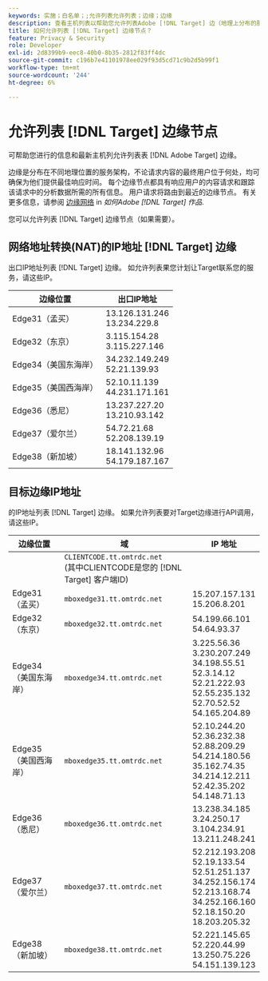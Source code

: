 ```yaml
---
keywords: 实施；白名单；;允许列表允许列表；边缘；边缘
description: 查看主机列表以帮助您允许列表Adobe [!DNL Target] 边（地理上分布的服务节点，可确保最佳响应时间的最终用户）。
title: 如何允许列表 [!DNL Target] 边缘节点？
feature: Privacy & Security
role: Developer
exl-id: 2d8399b9-eec8-40b0-8b35-2812f83ff4dc
source-git-commit: c196b7e41101978ee029f93d5cd71c9b2d5b99f1
workflow-type: tm+mt
source-wordcount: '244'
ht-degree: 6%

---
```


# 允许列表 [!DNL Target] 边缘节点

可帮助您进行的信息和最新主机列允许列表表 [!DNL Adobe Target] 边缘。

边缘是分布在不同地理位置的服务架构，不论请求内容的最终用户位于何处，均可确保为他们提供最佳响应时间。 每个边缘节点都具有响应用户的内容请求和跟踪该请求中的分析数据所需的所有信息。 用户请求将路由到最近的边缘节点。 有关更多信息，请参阅 [边缘网络](/help/main/c-intro/how-target-works.md#concept_0AE2ED8E9DE64288A8B30FCBF1040934) in *如何Adobe [!DNL Target] 作品*.

您可以允许列表 [!DNL Target] 边缘节点（如果需要）。

## 网络地址转换(NAT)的IP地址 [!DNL Target] 边缘

出口IP地址列表 [!DNL Target] 边缘。 如允许列表果您计划让Target联系您的服务，请这些IP。

| 边缘位置 | 出口IP地址 |
| --- | --- |
| Edge31（孟买） | 13.126.131.246<br>13.234.229.8 |
| Edge32（东京） | 3.115.154.28<br>3.115.227.146 |
| Edge34（美国东海岸） | 34.232.149.249<br>52.21.139.93 |
| Edge35（美国西海岸） | 52.10.11.139<br>44.231.171.161 |
| Edge36（悉尼） | 13.237.227.20<br>13.210.93.142 |
| Edge37（爱尔兰） | 54.72.21.68<br>52.208.139.19 |
| Edge38（新加坡） | 18.141.132.96<br>54.179.187.167 |

## 目标边缘IP地址

的IP地址列表 [!DNL Target] 边缘。 如果允许列表要对Target边缘进行API调用，请这些IP。

| 边缘位置 | 域 | IP 地址 |
| --- | --- | --- |
|  | `CLIENTCODE.tt.omtrdc.net`<br>(其中CLIENTCODE是您的 [!DNL Target] 客户端ID) |  |
| Edge31（孟买） | `mboxedge31.tt.omtrdc.net` | 15.207.157.131<br>15.206.8.201 |
| Edge32（东京） | `mboxedge32.tt.omtrdc.net` | 54.199.66.101<br>54.64.93.37 |
| Edge34（美国东海岸） | `mboxedge34.tt.omtrdc.net` | 3.225.56.36<br>3.230.207.249<br>34.198.55.51<br>52.3.14.12<br>52.21.222.93<br>52.55.235.132<br>52.70.52.52<br>54.165.204.89 |
| Edge35（美国西海岸） | `mboxedge35.tt.omtrdc.net` | 52.10.244.20<br>52.36.232.38<br>52.88.209.29<br>54.214.180.56<br>35.162.74.35<br>34.214.12.211<br>52.42.35.202<br>54.148.71.13 |
| Edge36（悉尼） | `mboxedge36.tt.omtrdc.net` | 13.238.34.185<br>3.24.250.17<br>3.104.234.91<br>13.211.248.241 |
| Edge37（爱尔兰） | `mboxedge37.tt.omtrdc.net` | 52.212.193.208<br>52.19.133.54<br>52.51.251.137<br>34.252.156.174<br>52.213.168.74<br>34.252.166.160<br>52.18.150.20<br>18.203.205.32 |
| Edge38（新加坡） | `mboxedge38.tt.omtrdc.net` | 52.221.145.65<br>52.220.44.99<br>13.250.75.226<br>54.151.139.123 |
